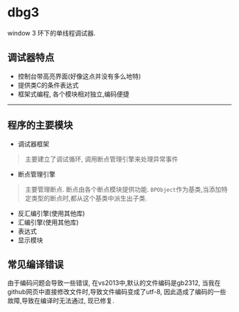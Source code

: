 # dbg3
window 3 环下的单线程调试器.

## 调试器特点
- 控制台带高亮界面(好像这点并没有多么地特)
- 提供类C的条件表达式
- 框架式编程, 各个模块相对独立,编码便捷

---

## 程序的主要模块
- 调试器框架

> 主要建立了调试循环, 调用断点管理引擎来处理异常事件

- 断点管理引擎

> 主要管理断点.
> 断点由各个断点模块提供功能.
>`BPObject`作为基类,当添加特定类型的断点时,都从这个基类中派生出子类.

- 反汇编引擎(使用其他库)
- 汇编引擎(使用其他库)
- 表达式
- 显示模块

## 常见编译错误
由于编码问题会导致一些错误, 在vs2013中,默认的文件编码是gb2312, 当我在github网页中直接修改文件时,导致文件编码变成了utf-8, 因此造成了编码的一些故障,导致在编译时无法通过, 现已修复. 
